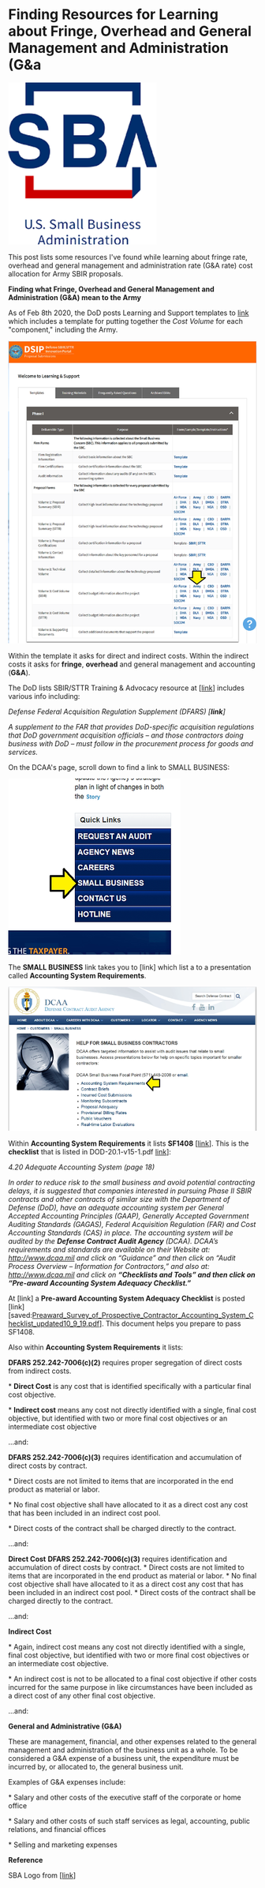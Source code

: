 # Finding Resources for Learning about Fringe, Overhead and General Management and Administration (G&a

![small_business_administration_1](small_business_administration_1.png)

This post lists some resources I've found while learning about fringe rate, overhead and general management and administration rate (G&A rate) cost allocation for Army SBIR proposals.

**Finding what Fringe, Overhead and General Management and Administration (G&A) mean to the Army**

As of Feb 8th 2020, the DoD posts Learning and Support templates to [link](sbir_p1_Army_cost_volume_template.pdf) which includes a template for putting together the _Cost Volume_ for each "component," including the Army.

![learning_and_support_page_2](learning_and_support_page_2.png)

Within the template it asks for direct and indirect costs. Within the indirect costs it asks for **fringe**, **overhead** and general management and accounting (**G&A**).

The DoD lists SBIR/STTR Training & Advocacy resource at [[link](http://training.defensebusiness.org/dod-resources)\] includes various info including:

_Defense Federal Acquisition Regulation Supplement (DFARS) [__link__\]_

_A supplement to the FAR that provides DoD-specific acquisition regulations that DoD government acquisition officials – and those contractors doing business with DoD – must follow in the procurement process for goods and services._

On the DCAA's page, scroll down to find a link to SMALL BUSINESS:

![small_business_link_3](small_business_link_3.png)

The **SMALL BUSINESS** link takes you to [link] which list a to a presentation called **Accounting System Requirements**.

![accounting_system_requierments_4](accounting_system_requierments_4.png)

Within **Accounting System Requirements** it lists **SF1408** [[link]((SF1408-14b.pdf))]. This is the **checklist** that is listed in DOD-20.1-v15-1.pdf [link]([DOD-20.1-v15-1.pdf](DOD-20.1-v15-1.pdf))]: 

_4.20 Adequate Accounting System (page 18)_

_In order to reduce risk to the small business and avoid potential contracting delays, it is suggested that companies interested in pursuing Phase II SBIR contracts and other contracts of similar size with the Department of Defense (DoD), have an adequate accounting system per General Accepted Accounting Principles (GAAP), Generally Accepted Government Auditing Standards (GAGAS), Federal Acquisition Regulation (FAR) and Cost Accounting Standards (CAS) in place. The accounting system will be audited by the_ **_Defense Contract Audit Agency_** _(DCAA). DCAA’s requirements and standards are available on their Website at:_ _http://www.dcaa.mil_ _and click on “Guidance” and then click on “Audit Process Overview – Information for Contractors,” and also at: http://www.dcaa.mil and click on_ **_“Checklists and Tools” and then click on “Pre-award Accounting System Adequacy Checklist.”_**

At [link] a **Pre-award Accounting System Adequacy Checklist** is posted [link][saved:[Preaward_Survey_of_Prospective_Contractor_Accounting_System_Checklist_updated10_9_19.pdf]([Preaward_Survey_of_Prospective_Contractor_Accounting_System_Checklist_updated10_9_19.pdf](Preaward_Survey_of_Prospective_Contractor_Accounting_System_Checklist_updated10_9_19.pdf))]. This document helps you prepare to pass SF1408.

Also within **Accounting System Requirements** it lists:

**DFARS 252.242-7006(c)(2)** requires proper segregation of direct costs from indirect costs.

\* **Direct Cost** is any cost that is identified specifically with a particular final cost objective.

\* **Indirect cost** means any cost not directly identified with a single, final cost objective, but identified with two or more final cost objectives or an intermediate cost objective

...and:

**DFARS 252.242-7006(c)(3)** requires identification and accumulation of direct costs by contract.

\* Direct costs are not limited to items that are incorporated in the end product as material or labor. 

\* No final cost objective shall have allocated to it as a direct cost any cost that has been included in an indirect cost pool. 

\* Direct costs of the contract shall be charged directly to the contract.

...and:

**Direct Cost** **DFARS 252.242-7006(c)(3)** requires identification and accumulation of direct costs by contract. \* Direct costs are not limited to items that are incorporated in the end product as material or labor. \* No final cost objective shall have allocated to it as a direct cost any cost that has been included in an indirect cost pool. \* Direct costs of the contract shall be charged directly to the contract.

...and:

**Indirect Cost**

\* Again, indirect cost means any cost not directly identified with a single, final cost objective, but identified with two or more final cost objectives or an intermediate cost objective.

\* An indirect cost is not to be allocated to a final cost objective if other costs incurred for the same purpose in like circumstances have been included as a direct cost of any other final cost objective.

...and:

**General and Administrative (G&A)**

These are management, financial, and other expenses related to the general management and administration of the business unit as a whole. To be considered a G&A expense of a business unit, the expenditure must be incurred by, or allocated to, the general business unit.

Examples of G&A expenses include: 

\* Salary and other costs of the executive staff of the corporate or home office 

\* Salary and other costs of such staff services as legal, accounting, public relations, and financial offices 

\* Selling and marketing expenses

**Reference**

SBA Logo from [[link](http://www.sba.gov/brand/visual-identity/logo/)\]
